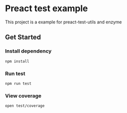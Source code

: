 # Preact test example

This project is a example for preact-test-utils and enzyme

## Get Started

### Install dependency

```
npm install
```

### Run test
```
npm run test
```

### View coverage

```
open test/coverage
```


